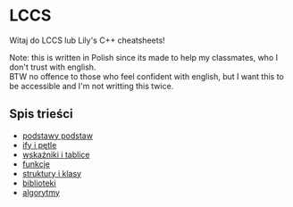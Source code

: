 # LCCS

Witaj do LCCS lub Lily's C++ cheatsheets!

Note: this is written in Polish since its made to help my classmates, who I don't trust with english.  
BTW no offence to those who feel confident with english, but I want this to be accessible and I'm not writting this twice.

## Spis trieści

- [podstawy podstaw](pages/basics.md)
- [ify i pętle](pages/ifs_n_loops.md)
- [wskaźniki i tablice](pages/pointers.md)
- [funkcje](pages/funcs.md)
- [struktury i klasy](pages/structs_n_classes.md)
- [biblioteki](pages/std.md)
- [algorytmy](pages/algos.md)
